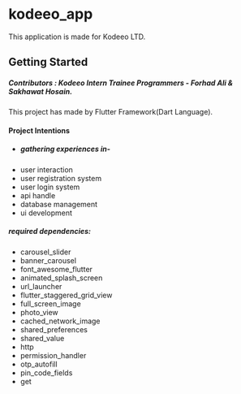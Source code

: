 # kodeeo_app

This application is made for  Kodeeo LTD.

## Getting Started
##### Contributors : Kodeeo Intern Trainee Programmers - Forhad Ali & Sakhawat Hosain.

This project has made by Flutter Framework(Dart Language).

#### Project Intentions
- ##### gathering experiences in-
- user interaction
- user registration system
- user login system
- api handle
- database management
- ui development


##### required dependencies:
- carousel_slider
- banner_carousel
- font_awesome_flutter
- animated_splash_screen
- url_launcher
- flutter_staggered_grid_view
- full_screen_image
- photo_view
- cached_network_image
- shared_preferences
- shared_value
- http
- permission_handler
- otp_autofill
- pin_code_fields
- get

